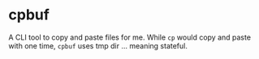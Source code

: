 # cpbuf
A CLI tool to copy and paste files for me. While `cp` would copy and paste with one time, `cpbuf` uses tmp dir ... meaning stateful.
